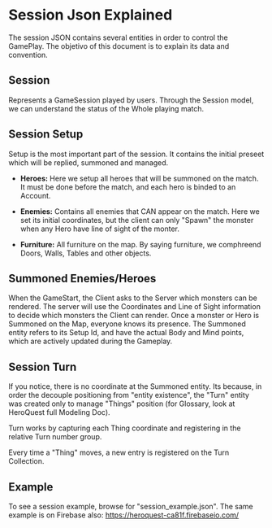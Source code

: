 # Session Json Explained

The session JSON contains several entities in order to control the GamePlay.
The objetivo of this document is to explain its data and convention.

## Session 
  Represents a GameSession played by users.
  Through the Session model, we can understand the status of the Whole playing match.

## Session Setup
  Setup is the most important part of the session. It contains the initial preseet which will be replied, summoned and managed.

  - **Heroes:**
    Here we setup all heroes that will be summoned on the match.
    It must be done before the match, and each hero is binded to an Account.

  - **Enemies:**
    Contains all enemies that CAN appear on the match.
    Here we set its initial coordinates, but the client can only "Spawn"
    the monster when any Hero have line of sight of the monter.

  - **Furniture:**
    All furniture on the map. By saying furniture, we comphreend Doors,
    Walls, Tables and other objects.

## Summoned Enemies/Heroes

  When the GameStart, the Client asks to the Server which monsters can be rendered.
  The server will use the Coordinates and Line of Sight information to decide
  which monsters the Client can render.
  Once a monster or Hero is Summoned on the Map, everyone knows its presence.
  The Summoned entity refers to its Setup Id, and have the actual Body and Mind points, which are actively updated during the Gameplay.

## Session Turn

  If you notice, there is no coordinate at the Summoned entity. Its because, in order the decouple positioning from "entity existence", the "Turn" entity was
  created only to manage "Things" position (for Glossary, look at HeroQuest full Modeling Doc).

  Turn works by capturing each Thing coordinate and registering in the relative Turn number group.

  Every time a "Thing" moves, a new entry is registered on the Turn Collection.

## Example

  To see a session example, browse for "session_example.json".
  The same example is on Firebase also: https://heroquest-ca81f.firebaseio.com/
